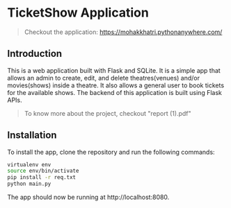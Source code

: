 # TicketShow Application
>Checkout the application:
>https://mohakkhatri.pythonanywhere.com/

## Introduction

This is a web application built with Flask and SQLite. It is a simple app that allows an admin to create, edit, and delete theatres(venues) and/or movies(shows) inside a theatre. It also allows a general user to book tickets for the available shows. The backend of this application is built using Flask APIs.
>To know more about the project, checkout "report (1).pdf"
## Installation

To install the app, clone the repository and run the following commands:

```bash
virtualenv env
source env/bin/activate
pip install -r req.txt
python main.py
```

The app should now be running at http://localhost:8080.
